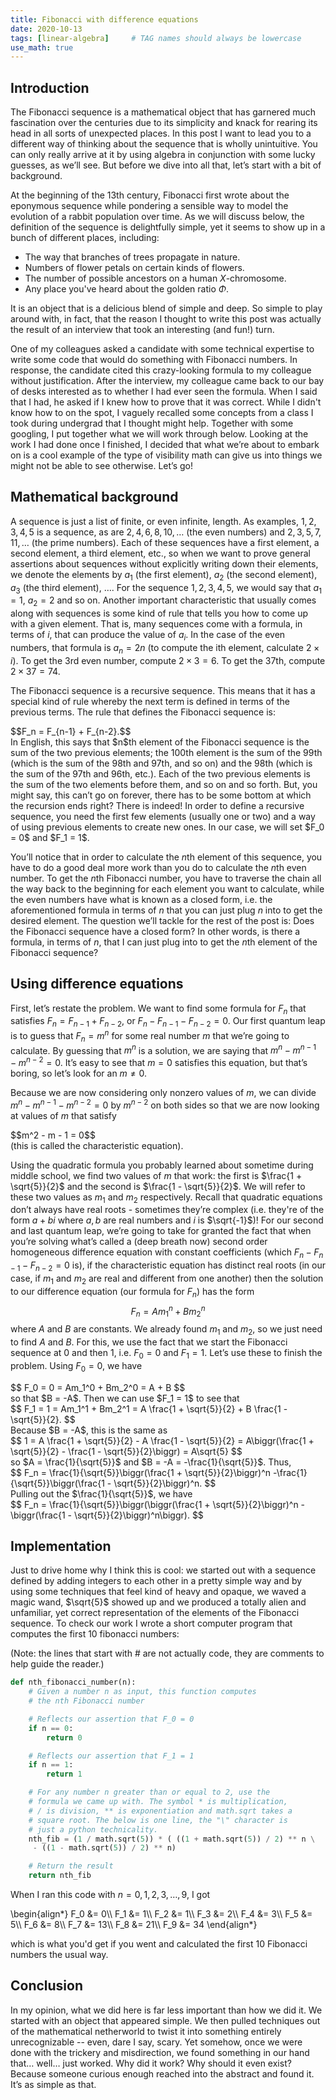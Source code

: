 ```yaml
---
title: Fibonacci with difference equations
date: 2020-10-13
tags: [linear-algebra]     # TAG names should always be lowercase
use_math: true
---
```


## Introduction

The Fibonacci sequence is a mathematical object that has garnered much fascination over the centuries due to its simplicity and knack for rearing its head in all sorts of unexpected places. In this post I want to lead you to a different way of thinking about the sequence that is wholly unintuitive. You can only really arrive at it by using algebra in conjunction with some lucky guesses, as we’ll see. But before we dive into all that, let’s start with a bit of background.

At the beginning of the 13th century, Fibonacci first wrote about the eponymous sequence while pondering a sensible way to model the evolution of a rabbit population over time. As we will discuss below, the definition of the sequence is delightfully simple, yet it seems to show up in a bunch of different places, including:

* The way that branches of trees propagate in nature.
* Numbers of flower petals on certain kinds of flowers.
* The number of possible ancestors on a human $X$-chromosome.
* Any place you've heard about the golden ratio $\Phi$.

It is an object that is a delicious blend of simple and deep. So simple to play around with, in fact, that the reason I thought to write this post was actually the result of an interview that took an interesting (and fun!) turn.

One of my colleagues asked a candidate with some technical expertise to write some code that would do something with Fibonacci numbers. In response, the candidate cited this crazy-looking formula to my colleague without justification. After the interview, my colleague came back to our bay of desks interested as to whether I had ever seen the formula. When I said that I had, he asked if I knew how to prove that it was correct. While I didn't know how to on the spot, I vaguely recalled some concepts from a class I took during undergrad that I thought might help. Together with some googling, I put together what we will work through below. Looking at the work I had done once I finished, I decided that what we’re about to embark on is a cool example of the type of visibility math can give us into things we might not be able to see otherwise. Let’s go!

## Mathematical background

A sequence is just a list of finite, or even infinite, length. As examples, $1, 2, 3, 4, 5$ is a sequence, as are $2, 4, 6, 8, 10, \dots$ (the even numbers) and $2, 3, 5, 7, 11, \dots$ (the prime numbers). Each of these sequences have a first element, a second element, a third element, etc., so when we want to prove general assertions about sequences without explicitly writing down their elements, we denote the elements by $a_1$ (the first element), $a_2$ (the second element), $a_3$ (the third element), …. For the sequence $1, 2, 3, 4, 5$, we would say that $a_1 = 1$, $a_2 = 2$ and so on. Another important characteristic that usually comes along with sequences is some kind of rule that tells you how to come up with a given element. That is, many sequences  come with a formula, in terms of $i$, that can produce the value of $a_i$. In the case of the even numbers, that formula is $a_n = 2n$ (to compute the ith element, calculate $2 \times i$). To get the 3rd even number, compute $2 \times 3 = 6$. To get the 37th, compute $2 \times 37 = 74$.

The Fibonacci sequence is a recursive sequence. This means that it has a special kind of rule whereby the next term is defined in terms of the previous terms. The rule that defines the Fibonacci sequence is:
<div>
$$F_n = F_{n-1} + F_{n-2}.$$
</div>
In English, this says that $n$th element of the Fibonacci sequence is the sum of the two previous elements; the 100th element is the sum of the 99th (which is the sum of the 98th and 97th, and so on) and the 98th (which is the sum of the 97th and 96th, etc.). Each of the two previous elements is the sum of the two elements before them, and so on and so forth. But, you might say, this can’t go on forever, there has to be some bottom at which the recursion ends right? There is indeed! In order to define a recursive sequence, you need the first few elements (usually one or two) and a way of using previous elements to create new ones. In our case, we will set $F_0 = 0$ and $F_1 = 1$.

You’ll notice that in order to calculate the $n$th element of this sequence, you have to do a good deal more work than you do to calculate the $n$th even number. To get the $n$th Fibonacci number, you have to traverse the chain all the way back to the beginning for each element you want to calculate, while the even numbers have what is known as a closed form, i.e. the aforementioned formula in terms of $n$ that you can just plug $n$ into to get the desired element. The question we’ll tackle for the rest of the post is: Does the Fibonacci sequence have a closed form? In other words, is there a formula, in terms of $n$, that I can just plug into to get the $n$th element of the Fibonacci sequence?

## Using difference equations

First, let’s restate the problem. We want to find some formula for $F_n$ that satisfies $F_n = F_{n-1} + F_{n-2}$, or $F_n - F_{n-1} - F_{n-2} = 0$. Our first quantum leap is to guess that $F_n = m^n$ for some real number $m$ that we’re going to calculate. By guessing that $m^n$ is a solution, we are saying that $m^n - m^{n-1} - m^{n-2} = 0$. It’s easy to see that $m = 0$ satisfies this equation, but that’s boring, so let’s look for an $m \neq 0$.

Because we are now considering only nonzero values of $m$, we can divide $m^n - m^{n-1} - m^{n-2} = 0$ by $m^{n-2}$ on both sides so that we are now looking at values of $m$ that satisfy
<div>
$$m^2 - m - 1 = 0$$
</div>
(this is called the characteristic equation).

Using the quadratic formula you probably learned about sometime during middle school, we find two values of $m$ that work: the first is $\frac{1 + \sqrt{5}}{2}$ and the second is $\frac{1 - \sqrt{5}}{2}$. We will refer to these two values as $m_1$ and $m_2$ respectively. Recall that quadratic equations don’t always have real roots - sometimes they’re complex (i.e. they're of the form $a + bi$ where $a,b$ are real numbers and $i$ is $\sqrt{-1}$)! For our second and last quantum leap, we’re going to take for granted the fact that when you’re solving what’s called a (deep breath now) second order homogeneous difference equation with constant coefficients (which $F_n - F_{n-1} - F_{n-2} = 0$ is), if the characteristic equation has distinct real roots (in our case, if $m_1$ and $m_2$ are real and different from one another) then the solution to our difference equation (our formula for $F_n$) has the form
$$
F_n = Am_1^n + Bm_2^n
$$
where $A$ and $B$ are constants. We already found $m_1$ and $m_2$, so we just need to find $A$ and $B$. For this, we use the fact that we start the Fibonacci sequence at 0 and then 1, i.e. $F_0 = 0$ and $F_1 = 1$. Let’s use these to finish the problem. Using $F_0 = 0$, we have
<div>
$$
    F_0 = 0 = Am_1^0 + Bm_2^0 = A + B
$$
</div>
so that $B = -A$. Then we can use $F_1 = 1$ to see that
<div>
$$
    F_1 = 1 = Am_1^1 + Bm_2^1 = A \frac{1 + \sqrt{5}}{2} + B \frac{1 - \sqrt{5}}{2}.
$$
</div>
Because $B = -A$, this is the same as
<div>
$$
    1 = A \frac{1 + \sqrt{5}}{2} - A \frac{1 - \sqrt{5}}{2} = A\biggr(\frac{1 + \sqrt{5}}{2} - \frac{1 - \sqrt{5}}{2}\biggr) = A\sqrt{5}
$$
</div>
so $A = \frac{1}{\sqrt{5}}$ and $B = -A = -\frac{1}{\sqrt{5}}$. Thus,
<div>
$$
    F_n = \frac{1}{\sqrt{5}}\biggr(\frac{1 + \sqrt{5}}{2}\biggr)^n -\frac{1}{\sqrt{5}}\biggr(\frac{1 - \sqrt{5}}{2}\biggr)^n.
$$
</div>
Pulling out the $\frac{1}{\sqrt{5}}$, we have
<div>
$$
F_n = \frac{1}{\sqrt{5}}\biggr(\biggr(\frac{1 + \sqrt{5}}{2}\biggr)^n - \biggr(\frac{1 - \sqrt{5}}{2}\biggr)^n\biggr).
$$
</div>

## Implementation

Just to drive home why I think this is cool: we started out with a sequence defined by adding integers to each other in a pretty simple way and by using some techniques that feel kind of heavy and opaque, we waved a magic wand, $\sqrt{5}$ showed up and we produced a totally alien and unfamiliar, yet correct representation of the elements of the Fibonacci sequence. To check our work I wrote a short computer program that computes the first 10 fibonacci numbers:

(Note: the lines that start with # are not actually code, they are comments to help guide the reader.)
```python
def nth_fibonacci_number(n):
    # Given a number n as input, this function computes
    # the nth Fibonacci number

    # Reflects our assertion that F_0 = 0
    if n == 0:
        return 0

    # Reflects our assertion that F_1 = 1
    if n == 1:
        return 1

    # For any number n greater than or equal to 2, use the
    # formula we came up with. The symbol * is multiplication,
    # / is division, ** is exponentiation and math.sqrt takes a
    # square root. The below is one line, the "\" character is
    # just a python technicality.
    nth_fib = (1 / math.sqrt(5)) * ( ((1 + math.sqrt(5)) / 2) ** n \
     - ((1 - math.sqrt(5)) / 2) ** n)

    # Return the result
    return nth_fib
```

When I ran this code with $n = 0, 1, 2, 3, …, 9$, I got

<div>
\begin{align*}
F_0 &= 0\\
F_1 &= 1\\
F_2 &= 1\\
F_3 &= 2\\
F_4 &= 3\\
F_5 &= 5\\
F_6 &= 8\\
F_7 &= 13\\
F_8 &= 21\\
F_9 &= 34
\end{align*}
</div>

which is what you'd get if you went and calculated the first 10 Fibonacci numbers the usual way.

## Conclusion

In my opinion, what we did here is far less important than how we did it. We started with an object that appeared simple. We then pulled techniques out of the mathematical netherworld to twist it into something entirely unrecognizable -- even, dare I say, scary. Yet somehow, once we were done with the trickery and misdirection, we found something in our hand that… well… just worked. Why did it work? Why should it even exist? Because someone curious enough reached into the abstract and found it. It’s as simple as that.

